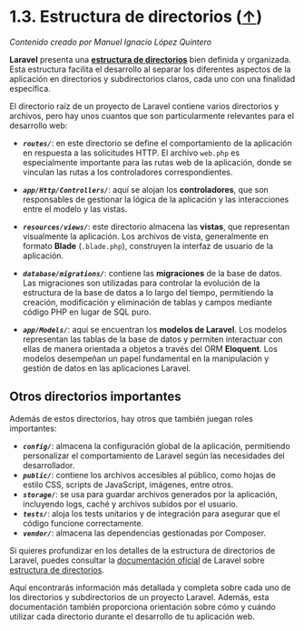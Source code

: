 # 1.3. Estructura de directorios ([↑](README.md))

_Contenido creado por Manuel Ignacio López Quintero_

**Laravel** presenta una [**estructura de directorios**](https://laravel.com/docs/structure) bien definida y organizada. Esta estructura facilita el desarrollo al separar los diferentes aspectos de la aplicación en directorios y subdirectorios claros, cada uno con una finalidad específica.

El directorio raíz de un proyecto de Laravel contiene varios directorios y archivos, pero hay unos cuantos que son particularmente relevantes para el desarrollo web:

- ***`routes/`***: en este directorio se define el comportamiento de la aplicación en respuesta a las solicitudes HTTP. El archivo `web.php` es especialmente importante para las rutas web de la aplicación, donde se vinculan las rutas a los controladores correspondientes.

- ***`app/Http/Controllers/`***: aquí se alojan los **controladores**, que son responsables de gestionar la lógica de la aplicación y las interacciones entre el modelo y las vistas.

- ***`resources/views/`***: este directorio almacena las **vistas**, que representan visualmente la aplicación. Los archivos de vista, generalmente en formato **Blade** (`.blade.php`), construyen la interfaz de usuario de la aplicación.

- ***`database/migrations/`***: contiene las **migraciones** de la base de datos. Las migraciones son utilizadas para controlar la evolución de la estructura de la base de datos a lo largo del tiempo, permitiendo la creación, modificación y eliminación de tablas y campos mediante código PHP en lugar de SQL puro.

- ***`app/Models/`***: aquí se encuentran los **modelos de Laravel**. Los modelos representan las tablas de la base de datos y permiten interactuar con ellas de manera orientada a objetos a través del ORM **Eloquent**. Los modelos desempeñan un papel fundamental en la manipulación y gestión de datos en las aplicaciones Laravel.

## Otros directorios importantes

Además de estos directorios, hay otros que también juegan roles importantes:

- ***`config/`***: almacena la configuración global de la aplicación, permitiendo personalizar el comportamiento de Laravel según las necesidades del desarrollador.  
- ***`public/`***: contiene los archivos accesibles al público, como hojas de estilo CSS, scripts de JavaScript, imágenes, entre otros.  
- ***`storage/`***: se usa para guardar archivos generados por la aplicación, incluyendo logs, caché y archivos subidos por el usuario.  
- ***`tests/`***: aloja los tests unitarios y de integración para asegurar que el código funcione correctamente.  
- ***`vendor/`***: almacena las dependencias gestionadas por Composer.

Si quieres profundizar en los detalles de la estructura de directorios de Laravel, puedes consultar la [documentación oficial](https://laravel.com/docs/) de Laravel sobre [estructura de directorios](https://laravel.com/docs/structure).  

Aquí encontrarás información más detallada y completa sobre cada uno de los directorios y subdirectorios de un proyecto Laravel. Además, esta documentación también proporciona orientación sobre cómo y cuándo utilizar cada directorio durante el desarrollo de tu aplicación web.
